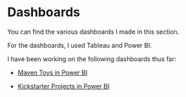 # Dashboards

You can find the various dashboards I made in this section. 

For the dashboards, I used Tableau and Power BI. 

I have been working on the following dashboards thus far:

- [Maven Toys in Power BI](https://github.com/morales-francisco/Dashboards/tree/main/MavenToys)

- [Kickstarter Projects in Power BI](https://github.com/morales-francisco/Dashboards/tree/main/Kickstarter)

